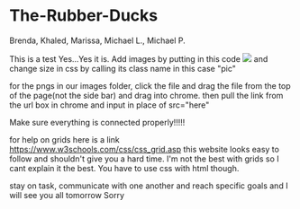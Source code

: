 # The-Rubber-Ducks
Brenda, Khaled, Marissa, Michael L., Michael P.

This is a test
Yes...Yes it is.
Add images by putting in this code <img class="pic" src=" file:///C:/Users/khale/Documents/Rubber_ducks/The-Rubber-Ducks/images/Logo_1_blackoutline.png">      and change size in css by calling its class name in this case "pic"

for the pngs in our images folder, click the file and drag the file from the top of the page(not the side bar) and drag into chrome. then pull the link from the url box in chrome and input in place of src="here"

Make sure everything is connected properly!!!!!

for help on grids here is a link   https://www.w3schools.com/css/css_grid.asp
this website looks easy to follow and shouldn't give you a hard time. I'm not the best with grids so I cant explain it the best. You have to use css with html though.


stay on task, communicate with one another and reach specific goals and I will see you all tomorrow
Sorry
